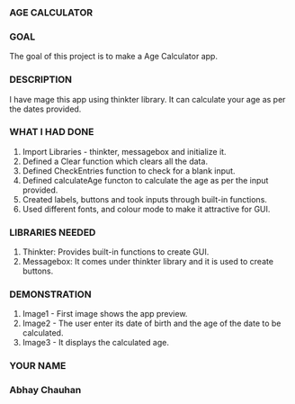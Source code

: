 ### AGE CALCULATOR

### GOAL

The goal of this project is to make a Age Calculator app.

### DESCRIPTION

I have mage this app using thinkter library. It can calculate your age as per the dates provided.

### WHAT I HAD DONE

1. Import Libraries - thinkter, messagebox and initialize it.
2. Defined a Clear function which clears all the data.
3. Defined CheckEntries function to check for a blank input.
4. Defined calculateAge functon to calculate the age as per the input provided.
5. Created labels, buttons and took inputs through built-in functions.
6. Used different fonts, and colour mode to make it attractive for GUI.

### LIBRARIES NEEDED

1. Thinkter: Provides built-in functions to create GUI.
2. Messagebox: It comes under thinkter library and it is used to create buttons.

### DEMONSTRATION

1. Image1 - First image shows the app preview.
2. Image2 - The user enter its date of birth and the age of the date to be calculated.
3. Image3 - It displays the calculated age.

### YOUR NAME

### Abhay Chauhan




